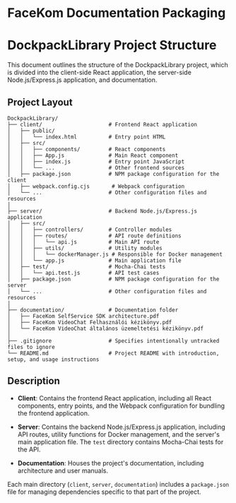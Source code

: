 FaceKom Documentation Packaging
===============================

# DockpackLibrary Project Structure

This document outlines the structure of the DockpackLibrary project, which is divided into the client-side React application, the server-side Node.js/Express.js application, and documentation.

## Project Layout

```
DockpackLibrary/
├── client/                     # Frontend React application
│   ├── public/
│   │   └── index.html          # Entry point HTML
│   ├── src/
│   │   ├── components/         # React components
│   │   ├── App.js              # Main React component
│   │   ├── index.js            # Entry point JavaScript
│   │   └── ...                 # Other frontend sources
│   ├── package.json            # NPM package configuration for the client
│   ├── webpack.config.cjs       # Webpack configuration
│   └── ...                     # Other configuration files and resources
│
├── server/                     # Backend Node.js/Express.js application
│   ├── src/
│   │   ├── controllers/        # Controller modules
│   │   ├── routes/             # API route definitions
│   │   │   └── api.js          # Main API route
│   │   ├── utils/              # Utility modules
│   │   │   └── dockerManager.js # Responsible for Docker management
│   │   └── app.js              # Main application file
│   ├── test/                   # Mocha-Chai tests
│   │   └── api.test.js         # API test cases
│   ├── package.json            # NPM package configuration for the server
│   └── ...                     # Other configuration files and resources
│
├── documentation/              # Documentation folder
│   ├── FaceKom SelfService SDK architecture.pdf
│   ├── FaceKom VideoChat Felhasználói kézikönyv.pdf
│   └── FaceKom VideoChat általános üzemeltetési kézikönyv.pdf
│
├── .gitignore                  # Specifies intentionally untracked files to ignore
└── README.md                   # Project README with introduction, setup, and usage instructions
```

## Description

- **Client**: Contains the frontend React application, including all React components, entry points, and the Webpack configuration for bundling the frontend application.

- **Server**: Contains the backend Node.js/Express.js application, including API routes, utility functions for Docker management, and the server's main application file. The `test` directory contains Mocha-Chai tests for the API.

- **Documentation**: Houses the project's documentation, including architecture and user manuals.

Each main directory (`client`, `server`, `documentation`) includes a `package.json` file for managing dependencies specific to that part of the project.
